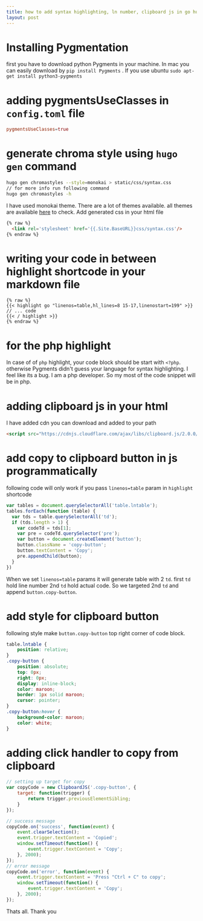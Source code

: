 ```yaml
---
title: how to add syntax highlighting, ln number, clipboard js in go hugo website
layout: post
---
```


# Installing Pygmentation
first you have to download python Pygments in your machine. In mac you can easily download by `pip install Pygments` . If you use ubuntu `sudo apt-get install python3-pygments`  

# adding pygmentsUseClasses in `config.toml` file 

~~~toml
pygmentsUseClasses=true
~~~

# generate chroma style using `hugo gen` command 

~~~bash
hugo gen chromastyles --style=monokai > static/css/syntax.css
// for more info run following command
hugo gen chromastyles -h
~~~
I have used monokai theme. There are a lot of themes available. all themes are available [here](https://xyproto.github.io/splash/docs/longer/all.html) to check. Add generated css in your html file 

~~~html
{% raw %}
  <link rel='stylesheet' href='{{.Site.BaseURL}}css/syntax.css'/>
{% endraw %}
~~~

# writing your code in between highlight shortcode in your markdown file

~~~gohtml
{% raw %}
{{< highlight go "linenos=table,hl_lines=8 15-17,linenostart=199" >}}
// ... code
{{< / highlight >}}
{% endraw %}
~~~

# for the php highlight 
In case of of `php` highlight, your code block should be start with `<?php`. otherwise Pygments didn't guess your language for syntax highlighting. I feel like its a bug. I am a php developer. So my most of the code snippet will be in php.  

# adding clipboard js in your html 
I have added cdn you can download and added to your path
~~~html
<script src="https://cdnjs.cloudflare.com/ajax/libs/clipboard.js/2.0.0/clipboard.min.js"></script>
~~~

# add copy to clipboard button in js programmatically
following code will only work if you pass `linenos=table` param in `highlight` shortcode 
~~~js
var tables = document.querySelectorAll('table.lntable');
tables.forEach(function (table) {
  var tds = table.querySelectorAll('td');
  if (tds.length > 1) {
    var codeTd = tds[1];
    var pre = codeTd.querySelector('pre');
    var button = document.createElement('button');
    button.className = 'copy-button';
    button.textContent = 'Copy';
    pre.appendChild(button);
  }
})
~~~
When we set `linenos=table` params it will generate table with 2 `td`. first `td` hold line number 2nd `td` hold actual code. So we targeted 2nd `td` and append `button.copy-button`. 

# add style for clipboard button 
following style make `button.copy-button` top right corner of code block. 
~~~css
table.lntable {
	position: relative;
}
.copy-button {
	position: absolute;
	top: 0px;
	right: 0px;
	display: inline-block;
	color: maroon;
	border: 1px solid maroon;
	cursor: pointer;
}
.copy-button:hover {
	background-color: maroon;
	color: white;
}
~~~

# adding click handler to copy from clipboard 

~~~js
// setting up target for copy
var copyCode = new ClipboardJS('.copy-button', {
    target: function(trigger) {
        return trigger.previousElementSibling;
    }
});

// success message
copyCode.on('success', function(event) {
    event.clearSelection();
    event.trigger.textContent = 'Copied';
    window.setTimeout(function() {
        event.trigger.textContent = 'Copy';
    }, 2000);
});
// error message
copyCode.on('error', function(event) { 
    event.trigger.textContent = 'Press "Ctrl + C" to copy';
    window.setTimeout(function() {
        event.trigger.textContent = 'Copy';
    }, 2000);
});

~~~


Thats all. Thank you






